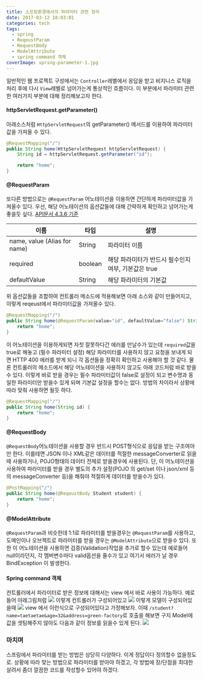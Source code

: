 ```yaml
---
title: 스프링환경에서의 파라미터 관련 정리
date: 2017-03-12 18:03:01
categories: tech
tags:
  - spring
  - ReqeustParam
  - RequestBody
  - ModelAttribute
  - spring command 객체
coverImage: spring-parameter-1.jpg
---
```

일반적인 웹 프로젝트 구성에서는 `Controller`레벨에서 응답을 받고 비지니스 로직을 처리 후에 다시 `View`레벨로 넘어가는게 통상적인 흐름이다. 이 부분에서 파라미터 관련한 여러가지 부분에 대해 정리해보고자 한다.
<!-- more -->
#### httpServletRequest.getParameter()
아래소스처럼 `HttpServletRequest`의 getParameter() 메서드를 이용하여 파라미터값을 가져올 수 있다.
```java
@RequestMapping("/")
public String home(HttpServletRequest httpServletRequest) {
    String id = httpServletRequest.getParameter("id");

    return "home";
}
```

#### @RequestParam
또다른 방법으로는 `@RequestParam` 어노테이션을 이용하면 간단하게 파라미터값을 가져올수 있다. 우선, 해당 어노테이션의 옵션값들에 대해 간략하게 확인하고 넘어가는게 좋을듯 싶다. [API문서 4.3.6 기준](https://docs.spring.io/spring/docs/current/javadoc-api/org/springframework/web/bind/annotation/RequestParam.html)

| 이름 | 타입 | 설명 |
| --- | --- | --- |
| name, value (Alias for name) | String | 파라미터 이름 |
| required | boolean | 해당 파라미터가 반드시 필수인지 여부, 기본값은 true |
| defaultValue | String | 해당 파라미터의 기본값 |

위 옵션값들을 조합하여 컨트롤러 메소드에 적용해보면 아래 소스와 같이 만들어지고, 이렇게 reqeust에서 파라미터값을 가져올수 있다.
```java
@RequestMapping("/")
public String home(@RequestParam(value="id", defaultValue="false") String id) {
    return "home";
}
```
이 어노테이션을 이용하게되면 자칫 잘못하다간 에러를 만날수가 있는데 `required`값을 true로 해놓고 (필수 파라미터 설정) 해당 파라미터를 사용하지 않고 요청을 보내게 되면 HTTP 400 에러를 받게 되니 각 옵션들을 정확히 확인하고 사용해야 할 것 같다.
물론 컨트롤러의 메소드에서 해당 어노테이션을 사용하지 않고도 아래 코드처럼 바로 받을수 있다. 이렇게 바로 받을 경우는 필수 파라미터값이 false로 설정이 되고 변수명과 동일한 파라미터만 받을수 있게 되며 기본값 설정을 할수는 없다. 방법의 차이라서 상황에 따라 맞춰 사용하면 될듯 하다.
```java
@RequestMapping("/")
public String home(String id) {
    return "home";
}
```

#### @RequestBody
`@RequestBody`어노테이션을 사용할 경우 반드시 POST형식으로 응답을 받는 구조여야만 한다. 이를테면 JSON 이나 XML같은 데이터를 적절한 messageConverter로 읽을때 사용하거나, POJO형태의 데이터 전체로 받을경우에 사용된다. 단, 이 어노테이션을 사용하여 파라미터를 받을 경우 별도의 추가 설정(POJO 의 get/set 이나 json/xml 등의 messageConverter 등)을 해줘야 적절하게 데이터를 받을수가 있다.
```java
@PostMapping("/")
public String home(@ReqeustBody Student student) {
    return "home";
}
```

#### @ModelAttribute
`@RequestParam`과 비슷한데 1:1로 파라미터를 받을경우는 `@RequestParam`를 사용하고, 도메인이나 오브젝트로 파라미터를 받을 경우는 `@ModelAttribute`으로 받을수 있다. 또한 이 어노테이션을 사용하면 검증(Validation)작업을 추가로 할수 있는데 예로들어 null이라던지, 각 멤버변수마다 valid옵션을 줄수가 있고 여기서 에러가 날 경우 BindException 이 발생한다.

#### Spring command 객체
컨트롤러에서 파라미터로 받은 정보에 대해서는 view 에서 바로 사용이 가능하다. 예로 들어 아래그림처럼 ![](spring-parameter-1.jpg) 이렇게 컨트롤러가 구성되어있고 ![](spring-parameter-2.jpg) 이렇게 모델이 구성되어있을때 ![](spring-parameter-3.jpg) view 에서 이런식으로 구성되어있다고 가정해보자. 이때 `/student?name=taetaetae&age=32&address=green-factory`로 호출을 해보면 구지 Model에 값을 셋팅해주지 않아도 다음과 같이 정보를 읽을수 있게 된다. ![](spring-parameter-4.jpg)


### 마치며
스프링에서 파라미터를 받는 방법은 상당히 다양하다. 이게 정답이다 정의할수 없을정도로. 상황에 따라 맞는 방법으로 파라미터를 받아야 하겠고, 각 방법에 장/단점을 최대한 살려서 좀더 깔끔한 코드를 작성할수 있어야 하겠다.
